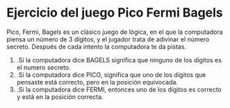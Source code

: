 # Ejercicio del juego Pico Fermi Bagels
Pico, Fermi, Bagels es un clásico juego de lógica, en el que la computadora piensa un número de 3 dígitos, y el jugador trata de adivinar el número secreto.
Después de cada intento la computadora te da pistas.
1) .Si la computadora dice BAGELS significa que ninguno de los dígitos es el numero secreto.
2) .Si la computadora dice PICO, significa que uno de los dígitos que pensaste está correcto, pero en la posición equivocada.
3) .Si la computadora dice FERMI, entonces uno de los dígitos es correcto y está en la posición correcta.

